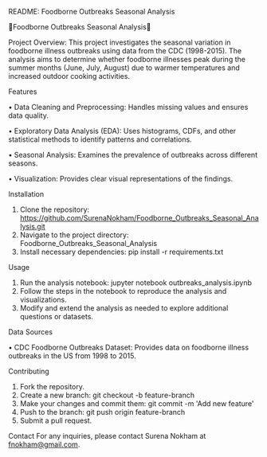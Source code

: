 README: Foodborne Outbreaks Seasonal Analysis

🦠Foodborne Outbreaks Seasonal Analysis🦠

Project Overview: This project investigates the seasonal variation in foodborne illness outbreaks using data from the CDC (1998-2015). The analysis aims to determine whether foodborne illnesses peak during the summer months (June, July, August) due to warmer temperatures and increased outdoor cooking activities.


Features

•	Data Cleaning and Preprocessing: Handles missing values and ensures data quality.

•	Exploratory Data Analysis (EDA): Uses histograms, CDFs, and other statistical methods to identify patterns and correlations.

•	Seasonal Analysis: Examines the prevalence of outbreaks across different seasons.

•	Visualization: Provides clear visual representations of the findings.


Installation
1.	Clone the repository:
   https://github.com/SurenaNokham/Foodborne_Outbreaks_Seasonal_Analysis.git
3.	Navigate to the project directory:
   Foodborne_Outbreaks_Seasonal_Analysis
5.	Install necessary dependencies:
pip install -r requirements.txt

Usage
1.	Run the analysis notebook:
jupyter notebook outbreaks_analysis.ipynb
2.	Follow the steps in the notebook to reproduce the analysis and visualizations.
3.	Modify and extend the analysis as needed to explore additional questions or datasets.
   
Data Sources

•	CDC Foodborne Outbreaks Dataset: Provides data on foodborne illness outbreaks in the US from 1998 to 2015.

Contributing
1.	Fork the repository.
2.	Create a new branch: git checkout -b feature-branch
3.	Make your changes and commit them: git commit -m 'Add new feature'
4.	Push to the branch: git push origin feature-branch
5.	Submit a pull request.
   
Contact
For any inquiries, please contact Surena Nokham at fnokham@gmail.com.
